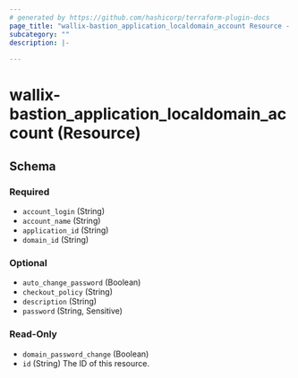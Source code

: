 ```yaml
---
# generated by https://github.com/hashicorp/terraform-plugin-docs
page_title: "wallix-bastion_application_localdomain_account Resource - terraform-provider-wallix-bastion"
subcategory: ""
description: |-
  
---
```


# wallix-bastion_application_localdomain_account (Resource)





<!-- schema generated by tfplugindocs -->
## Schema

### Required

- `account_login` (String)
- `account_name` (String)
- `application_id` (String)
- `domain_id` (String)

### Optional

- `auto_change_password` (Boolean)
- `checkout_policy` (String)
- `description` (String)
- `password` (String, Sensitive)

### Read-Only

- `domain_password_change` (Boolean)
- `id` (String) The ID of this resource.
